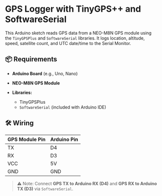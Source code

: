
# GPS Logger with TinyGPS++ and SoftwareSerial

This Arduino sketch reads GPS data from a NEO-M8N GPS module using the `TinyGPSPlus` and `SoftwareSerial` libraries. It logs location, altitude, speed, satellite count, and UTC date/time to the Serial Monitor.

## 📦 Requirements

* **Arduino Board** (e.g., Uno, Nano)
* **NEO-M8N GPS Module**
* **Libraries:**

  * TinyGPSPlus
  * `SoftwareSerial` (included with Arduino IDE)

## 🛠️ Wiring

| GPS Module Pin | Arduino Pin |
| -------------- | ----------- |
| TX             | D4          |
| RX             | D3          |
| VCC            | 5V          |
| GND            | GND         |

> ⚠️ Note: Connect **GPS TX to Arduino RX (D4)** and **GPS RX to Arduino TX (D3)** via `SoftwareSerial`.
